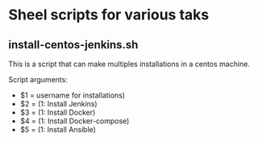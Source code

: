 # Sheel scripts for various taks

## install-centos-jenkins.sh

This is a script that can make multiples installations in a centos machine.

Script arguments:

- $1 = username for installations)
- $2 = (1: Install Jenkins)
- $3 = (1: Install Docker)
- $4 = (1: Install Docker-compose)
- $5 = (1: Install Ansible)
